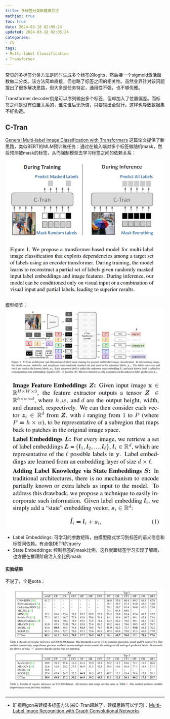 ```yaml
---
title: 多标签分类新建模方法
mathjax: true
toc: true
date: 2024-03-18 02:05:24
updated: 2024-03-18 02:05:24
categories:
- CV
tags:
- Multi-label Classification
- Transformer
---
```

常见的多标签分类方法是同时生成多个标签的logits，然后接一个sigmoid激活函数做二分类。该方法简单直接，但忽略了标签之间的相关性。虽然业界针对该问题提出了很多解决思路，但大多是任务特定，通用性不强，也不够优雅。

<!--more-->

Transformer decoder倒是可以序列输出多个标签，但却加入了位置偏差。而标签之间是没有位置关系的，谁先谁后无所谓，只要输出全就行。这样也导致数据集不好构造。


## C-Tran

[General Multi-label Image Classification with Transformers](https://openaccess.thecvf.com/content/CVPR2021/papers/Lanchantin_General_Multi-Label_Image_Classification_With_Transformers_CVPR_2021_paper.pdf) 这篇论文提供了新思路，类似BERT的MLM预训练任务：通过在输入端对多个标签做随机mask，然后预测被mask的标签，从而强制模型去学习标签之间的依赖关系：

![model](https://raw.githubusercontent.com/TransformersWsz/picx-images-hosting/master/image.92pw1se1sg.png)

模型细节：
![detail](https://raw.githubusercontent.com/TransformersWsz/picx-images-hosting/master/image.b8nozrlq2.webp)

![params](https://raw.githubusercontent.com/TransformersWsz/picx-images-hosting/master/image.7p3cxrf3jv.webp)

- Label Embeddings: 可学习的参数矩阵，由模型隐式学习到标签的语义信息和标签间依赖。有点像DETR的query
- State Embeddings: 控制标签的mask比例，这样就跟标签学习实现了解耦，也方便在推理阶段注入全比例mask

#### 实验结果
不说了，全是sota：

![exp](https://raw.githubusercontent.com/TransformersWsz/picx-images-hosting/master/image.92pw1sv1ar.webp)

___

- 旷视用gcn来建模多标签方法(被C-Tran超越了，建模思路可以学习)：[Multi-Label Image Recognition with Graph Convolutional Networks](https://openaccess.thecvf.com/content_CVPR_2019/papers/Chen_Multi-Label_Image_Recognition_With_Graph_Convolutional_Networks_CVPR_2019_paper.pdf)

